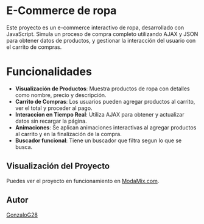 # E-Commerce de ropa

Este proyecto es un e-commerce interactivo de ropa, desarrollado con JavaScript. Simula un proceso de compra completo utilizando AJAX y JSON para obtener datos de productos, y gestionar la interacción del usuario con el carrito de compras.

# Funcionalidades

- **Visualización de Productos**: Muestra productos de ropa con detalles como nombre, precio y descripción.
- **Carrito de Compras**: Los usuarios pueden agregar productos al carrito, ver el total y proceder al pago.
- **Interaccion en Tiempo Real**: Utiliza AJAX para obtener y actualizar datos sin recargar la página.
- **Animaciones**: Se aplican animaciones interactivas al agregar productos al carrito y en la finalización de la compra.
- **Buscador funcional**: Tiene un buscador que filtra segun lo que se busca.

## Visualización del Proyecto

Puedes ver el proyecto en funcionamiento en [ModaMix.com](https://gonzalog28.github.io/proyectoJavascript49855/).

## Autor

[GonzaloG28](https://github.com/GonzaloG28)
